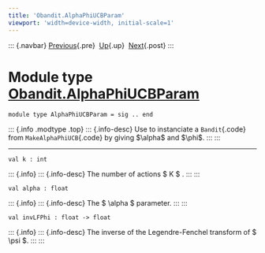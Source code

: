 ```yaml
---
title: 'Obandit.AlphaPhiUCBParam'
viewport: 'width=device-width, initial-scale=1'
---
```


::: {.navbar}
[Previous](Obandit.Bandit.html "Obandit.Bandit"){.pre}
 [Up](Obandit.html "Obandit"){.up}
 [Next](Obandit.AlphaUCBParam.html "Obandit.AlphaUCBParam"){.post}
:::

Module type [Obandit.AlphaPhiUCBParam](type_Obandit.AlphaPhiUCBParam.html)
==========================================================================

    module type AlphaPhiUCBParam = sig .. end

::: {.info .modtype .top}
::: {.info-desc}
Use to instanciate a `Bandit`{.code} from `MakeAlphaPhiUCB`{.code} by
giving \$\\alpha\$ and \$\\phi\$.
:::
:::

------------------------------------------------------------------------

    val k : int

::: {.info}
::: {.info-desc}
The number of actions \$ K \$ .
:::
:::

    val alpha : float

::: {.info}
::: {.info-desc}
The \$ \\alpha \$ parameter.
:::
:::

    val invLFPhi : float -> float

::: {.info}
::: {.info-desc}
The inverse of the Legendre-Fenchel transform of \$ \\psi \$.
:::
:::
